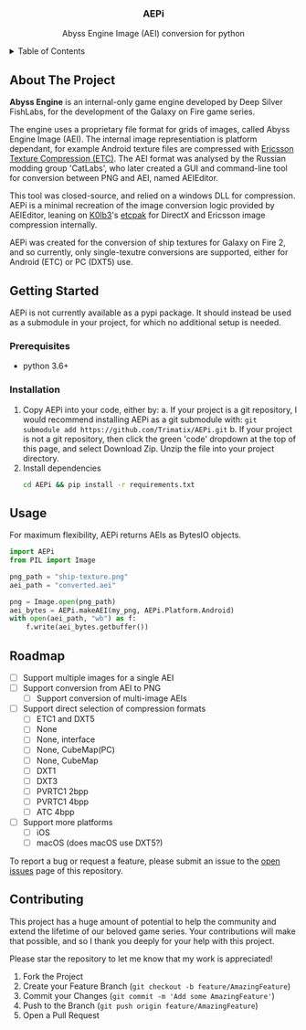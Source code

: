 <h3 align="center">AEPi</h3>
  <p align="center">
    Abyss Engine Image (AEI) conversion for python
  </p>
</div>



<!-- TABLE OF CONTENTS -->
<details>
  <summary>Table of Contents</summary>
  <ol>
    <li>
      <a href="#about-the-project">About The Project</a>
    </li>
    <li>
      <a href="#getting-started">Getting Started</a>
      <ul>
        <li><a href="#prerequisites">Prerequisites</a></li>
        <li><a href="#installation">Installation</a></li>
      </ul>
    </li>
    <li><a href="#usage">Usage</a></li>
    <li><a href="#roadmap">Roadmap</a></li>
    <li><a href="#contributing">Contributing</a></li>
  </ol>
</details>



<!-- ABOUT THE PROJECT -->
## About The Project

**Abyss Engine** is an internal-only game engine developed by Deep Silver FishLabs, for the development of the Galaxy on Fire game series.

The engine uses a proprietary file format for grids of images, called Abyss Engine Image (AEI). The internal image representiation is platform dependant, for example Android texture files are compressed with [Ericsson Texture Compression (ETC)](https://github.com/Ericsson/ETCPACK).
The AEI format was analysed by the Russian modding group 'CatLabs', who later created a GUI and command-line tool for conversion between PNG and AEI, named AEIEditor.

This tool was closed-source, and relied on a windows DLL for compression. AEPi is a minimal recreation of the image conversion logic provided by AEIEditor, leaning on [K0lb3](https://github.com/K0lb3)'s [etcpak](https://github.com/K0lb3/etcpak) for DirectX and Ericsson image compression internally.

AEPi was created for the conversion of ship textures for Galaxy on Fire 2, and so currently, only single-texutre conversions are supported, either for Android (ETC) or PC (DXT5) use.


<!-- GETTING STARTED -->
## Getting Started

AEPi is not currently available as a pypi package. It should instead be used as a submodule in your project, for which no additional setup is needed.


### Prerequisites

* python 3.6+

### Installation

1. Copy AEPi into your code, either by:
    a. If your project is a git repository, I would recommend installing AEPi as a git submodule with: `git submodule add https://github.com/Trimatix/AEPi.git`
    b. If your project is not a git repository, then click the green 'code' dropdown at the top of this page, and select Download Zip. Unzip the file into your project directory.
2. Install dependencies
   ```sh
   cd AEPi && pip install -r requirements.txt
   ```


<!-- USAGE EXAMPLES -->
## Usage

For maximum flexibility, AEPi returns AEIs as BytesIO objects.

```py
import AEPi
from PIL import Image

png_path = "ship-texture.png"
aei_path = "converted.aei"

png = Image.open(png_path)
aei_bytes = AEPi.makeAEI(my_png, AEPi.Platform.Android)
with open(aei_path, "wb") as f:
    f.write(aei_bytes.getbuffer())
```



<!-- ROADMAP -->
## Roadmap

- [ ] Support multiple images for a single AEI
- [ ] Support conversion from AEI to PNG
    - [ ] Support conversion of multi-image AEIs
- [ ] Support direct selection of compression formats
    - [ ] ETC1 and DXT5
    - [ ] None
    - [ ] None, interface
    - [ ] None, CubeMap(PC)
    - [ ] None, CubeMap
    - [ ] DXT1
    - [ ] DXT3
    - [ ] PVRTC1 2bpp
    - [ ] PVRTC1 4bpp
    - [ ] ATC 4bpp
- [ ] Support more platforms
    - [ ] iOS
    - [ ] macOS (does macOS use DXT5?)

To report a bug or request a feature, please submit an issue to the [open issues](https://github.com/Trimatix/AEPi/issues) page of this repository.


<!-- CONTRIBUTING -->
## Contributing

This project has a huge amount of potential to help the community and extend the lifetime of our beloved game series. Your contributions will make that possible, and so I thank you deeply for your help with this project.

Please star the repository to let me know that my work is appreciated!

1. Fork the Project
2. Create your Feature Branch (`git checkout -b feature/AmazingFeature`)
3. Commit your Changes (`git commit -m 'Add some AmazingFeature'`)
4. Push to the Branch (`git push origin feature/AmazingFeature`)
5. Open a Pull Request
